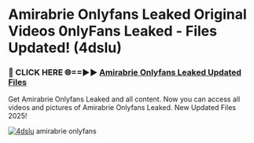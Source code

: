 # Amirabrie Onlyfans Leaked Original Videos 0nlyFans Leaked - Files Updated! (4dslu)

<h3>🔴 CLICK HERE 🌐==►► <a href="https://tinyurl.com/2jnfzry5" rel="nofollow">Amirabrie Onlyfans Leaked Updated Files</a></h3>

Get Amirabrie Onlyfans Leaked and all content. Now you can access all videos and pictures of Amirabrie Onlyfans Leaked. New Updated Files 2025!

[![4dslu](https://i.imgur.com/GyGTBgg.gif)](https://tinyurl.com/2jnfzry5)
amirabrie onlyfans